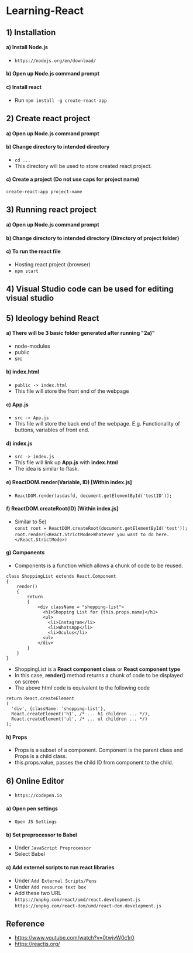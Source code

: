 # Learning-React

## 1) Installation
#### a) Install Node.js
- ```https://nodejs.org/en/download/```
#### b) Open up Node.js command prompt
#### c) Install react
- Run ```npm install -g create-react-app```

## 2) Create react project
#### a) Open up Node.js command prompt
#### b) Change directory to intended directory
- ```cd ...```  
- This directory will be used to store created react project.
#### c) Create a project **(Do not use caps for project name)**
```create-react-app project-name```

## 3) Running react project
#### a) Open up Node.js command prompt
#### b) Change directory to intended directory **(Directory of project folder)**
#### c) To run the react file
- Hosting react project (browser)
- ```npm start```

## 4) Visual Studio code can be used for editing visual studio
## 5) Ideology behind React
#### a) There will be 3 basic folder generated after running "2a)"
- node-modules
- public
- src
#### b) index.html
- ```public -> index.html```
- This file will store the front end of the webpage
#### c) App.js
- ```src -> App.js```
- This file will store the back end of the webpage. E.g. Functionality of buttons, variables of front end.
#### d) index.js
- ```src -> index.js```
- This file will link up **App.js** with **index.html**
- The idea is similar to flask.
#### e) ReactDOM.render(Variable, ID) [Within index.js]
- ```ReactDOM.render(asdasfd, document.getElementById('testID'));```
#### f) ReactDOM.createRoot(ID) [Within index.js]
- Similar to 5e)  
```const root = ReactDOM.createRoot(document.getElementById('test'));```  
```root.render(<React.StrictMode>Whatever you want to do here.</React.StrictMode>)```
#### g) Components
- Components is a function which allows a chunk of code to be reused.
```
class ShoppingList extends React.Component  
{  
    render()  
    {
        return
        {
            <div className = "shopping-list">
              <h1>Shopping List for {this.props.name}</h1>
              <ul>
                <li>Instagram</li>
                <li>WhatsApp</li>
                <li>Oculus</li>
              <ul>
            </div>
        }
    }
}
```
- ShoppingList is a **React component class** or **React component type**
- In this case, **render()** method returns a chunk of code to be displayed on screen
- The above html code is equivalent to the following code
```
return React.createElement
(
  'div', {className: 'shopping-list'},
  React.createElement('h1', /* ... h1 children ... */),
  React.createElement('ul', /* ... ul children ... */)
);
```
#### h) Props
- Props is a subset of a component. Component is the parent class and Props is a child class.
- this.props.value, passes the child ID from component to the child.
## 6) Online Editor
- ```https://codepen.io```
#### a) Open pen settings
- ```Open JS Settings```
#### b) Set preprocessor to Babel
- Under ```JavaScript Preprocessor```
- Select Babel
#### c) Add externel scripts to run react libraries
- Under ```Add External Scripts/Pens```
- Under ```Add resource text box```
- Add these two URL  
```https://unpkg.com/react/umd/react.development.js```  
```https://unpkg.com/react-dom/umd/react-dom.development.js```
## Reference
- https://www.youtube.com/watch?v=0twjvW0c1r0
- https://reactjs.org/
